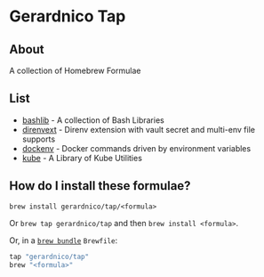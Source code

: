 # Gerardnico Tap

## About

A collection of Homebrew Formulae

## List

* [bashlib](https://github.com/gerardnico/bash-lib) - A collection of Bash Libraries
* [direnvext](https://github.com/gerardnico/direnv-ext) - Direnv extension with vault secret and multi-env file supports
* [dockenv](https://github.com/gerardnico/dockenv) - Docker commands driven by environment variables
* [kube](https://github.com/gerardnico/kube) - A Library of Kube Utilities


## How do I install these formulae?

`brew install gerardnico/tap/<formula>`

Or `brew tap gerardnico/tap` and then `brew install <formula>`.

Or, in a [`brew bundle`](https://github.com/Homebrew/homebrew-bundle) `Brewfile`:

```ruby
tap "gerardnico/tap"
brew "<formula>"
```

